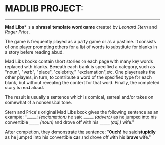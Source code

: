 #						                       MADLIB PROJECT:
--------------------------------------------------------------------------------------------------------------

**Mad Libs*** is a **phrasal template word game** created by *Leonard Stern* and *Roger Price*.

The game is frequently played as a party game or as a pastime. It consists of one player prompting others for a list of words to substitute for blanks in a story before reading aloud.

Mad Libs books contain short stories on each page with many key words replaced with blanks. Beneath each blank is specified a category, such as "noun", "verb", "place", "celebrity," "exclamation",etc. One player asks the other players, in turn, to contribute a word of the specified type for each blank, but without revealing the context for that word. Finally, the completed story is read aloud. 

The result is usually a sentence which is comical, surreal and/or takes on somewhat of a nonsensical tone.

Stern and Price's original Mad Libs book gives the following sentence as an example:
"_____! *(exclamation)* he said _____ *(adverb)* as he jumped into his convertible _____ *(noun)* and drove off with his _____ *(adj.)* wife."

After completion, they demonstrate the sentence:
"**Ouch!** he said **stupidly** as he jumped into his convertible **car** and drove off with his **brave** wife."



